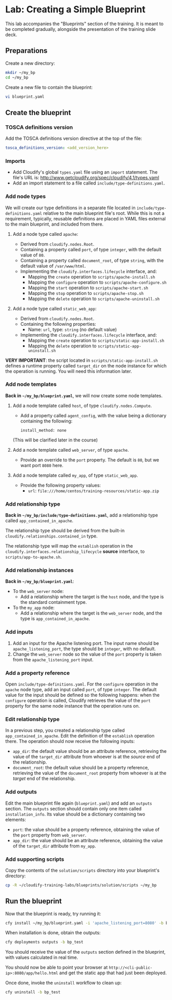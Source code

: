 # Lab: Creating a Simple Blueprint

This lab accompanies the "Blueprints" section of the training. It is meant to be completed gradually, alongside the
presentation of the training slide deck.

## Preparations

Create a new directory:

```bash
mkdir ~/my_bp
cd ~/my_bp
```

Create a new file to contain the blueprint:

```bash
vi blueprint.yaml
```

## Create the blueprint
 
### TOSCA definitions version

Add the TOSCA definitions version directive at the top of the file:

```yaml
tosca_definitions_version: <add_version_here>
```

### Imports

* Add Cloudify's global `types.yaml` file using an `import` statement. The file's URL is: http://www.getcloudify.org/spec/cloudify/4.1/types.yaml
* Add an import statement to a file called `include/type-definitions.yaml`.

### Add node types

We will create our type definitions in a separate file located in `include/type-definitions.yaml` relative to the
main blueprint file's root. While this is not a requirement, typically, reusable definitions are placed in YAML files
external to the main blueprint, and included from there.

1.  Add a node type called `apache`:
    * Derived from `cloudify.nodes.Root`.
    * Containing a property called `port`, of type `integer`, with the default value of `80`.
    * Containing a property called `document_root`, of type `string`, with the default value of `/var/www/html`.
    * Implementing the `cloudify.interfaces.lifecycle` interface, and:
      * Mapping the `create` operation to `scripts/apache-install.sh`
      * Mapping the `configure` operation to `scripts/apache-configure.sh`
      * Mapping the `start` operation to `scripts/apache-start.sh`
      * Mapping the `stop` operation to `scripts/apache-stop.sh`
      * Mapping the `delete` operation to `scripts/apache-uninstall.sh`

2.  Add a node type called `static_web_app`:
    * Derived from `cloudify.nodes.Root`.
    * Containing the following properties:
        *   Name: `url`, type: `string` (no default value)
    * Implementing the `cloudify.interfaces.lifecycle` interface, and:
      * Mapping the `create` operation to `scripts/static-app-install.sh`
      * Mapping the `delete` operation to `scripts/static-app-uninstall.sh`

**VERY IMPORTANT**: the script located in `scripts/static-app-install.sh` defines a runtime property
called `target_dir` on the node instance for which the operation is running. You will need this information
later.

### Add node templates

**Back in `~/my_bp/blueprint.yaml`**, we will now create some node templates.

1.  Add a node template called `host`, of type `cloudify.nodes.Compute`.
    *   Add a property called `agent_config`, with the value being a dictionary containing the following:
    
        `install_method: none`
    
    (This will be clarified later in the course)
2.  Add a node template called `web_server`, of type `apache`.
    *   Provide an override to the `port` property. The default is `80`, but we want port `8080` here.
3.  Add a node template called `my_app`, of type `static_web_app`.
    *   Provide the following property values:
        *   `url`: `file:///home/centos/training-resources/static-app.zip`

### Add relationship type

**Back in `~/my_bp/include/type-definitions.yaml`**, add a relationship type called `app_contained_in_apache`.

The relationship type should be derived from the built-in `cloudify.relationships.contained_in` type.

The relationship type will map the `establish` operation in the `cloudify.interfaces.relationship_lifecycle`
**source** interface, to `scripts/app-to-apache.sh`.

### Add relationship instances

**Back in `~/my_bp/blueprint.yaml`**:

*   To the `web_server` node:
    * Add a relationship where the target is the `host` node, and the type is the standard containment type.
*   To the `my_app` node:
    * Add a relationship where the target is the `web_server` node, and the type is `app_contained_in_apache`.

### Add inputs

1.  Add an input for the Apache listening port. The input name should be `apache_listening_port`, the type should be `integer`, with no default.
2.  Change the `web_server` node so the value of the `port` property is taken from the `apache_listening_port` input.

### Add a property reference

Open `include/type-definitions.yaml`. For the `configure` operation in the `apache` node type, add an input called `port`,
of type `integer`. The default value for the input should be defined so the following happens: when the `configure`
operation is called, Cloudify retrieves the value of the `port` property for the same node instance that the
operation runs on.

### Edit relationship type

In a previous step, you created a relationship type called `app_contained_in_apache`. Edit the definition of the
`establish` operation there. The operation should now receive the following inputs:
*   `app_dir`: the default value should be an attribute reference, retrieving the value of the `target_dir`
    attribute from whoever is at the *source* end of the relationship.
*   `document_root`: the default value should be a property reference, retrieving the value of the `document_root`
    property from whoever is at the *target* end of the relationship.

### Add outputs

Edit the main blueprint file again (`blueprint.yaml`) and add an `outputs` section. The `outputs` section should contain
only one item called `installation_info`. Its value should be a dictionary containing two elements:

* `port`: the value should be a property reference, obtaining the value of the `port` property from `web_server`.
* `app_dir`: the value should be an attribute reference, obtaining the value of the `target_dir` attribute from `my_app`.

### Add supporting scripts

Copy the contents of the `solution/scripts` directory into your blueprint's directory:

```bash
cp -R ~/cloudify-training-labs/blueprints/solution/scripts ~/my_bp
```

## Run the blueprint

Now that the blueprint is ready, try running it:

```bash
cfy install ~/my_bp/blueprint.yaml -i 'apache_listening_port=8080' -b bp_test
```

When installation is done, obtain the outputs:

```bash
cfy deployments outputs -b bp_test
```

You should receive the value of the `outputs` section defined in the blueprint, with values calculated in
real time.

You should now be able to point your browser at `http://<cli-public-ip>:8080/app/hello.html` and get the static
app that had just been deployed.

Once done, invoke the `uninstall` workflow to clean up:

```bash
cfy uninstall -b bp_test
```
